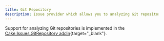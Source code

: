 ```yaml
---
title: Git Repository
description: Issue provider which allows you to analyzing Git repositories and create issues resulting from it.
---
```


Support for analyzing Git repositories is implemented in the
[Cake.Issues.GitRepository addin](https://cakebuild.net/extensions/cake-issues-gitrepository/){target="_blank"}.

